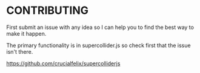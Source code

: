 
# CONTRIBUTING

First submit an issue with any idea so I can help you to find the best way to make it happen.

The primary functionality is in supercollider.js so check first that the issue isn't there.

https://github.com/crucialfelix/supercolliderjs
